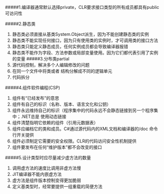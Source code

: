 #####1.编译器通常默认选择private，CLR要求接口类型的所有成员都具有public可访问性

#####2.静态类
1. 静态类必须直接从基类System.Object派生，因为不能创建静态类的实例
2. 静态类不能实现任何接口，因为只有使用类的实例时，才可调用类的接口方法
3. 静态类只能定义静态成员，任何实例成员都会导致编译器报错
4. 静态类不能作为字段、方法参数或局部变量使用。因为它们都代表引用了实例的变量
#####3.分布类partial
1. 源代码控制，解决多个人编辑修改的问题
2. 在同一个文件中将类或者 结构分解成不同的逻辑单元
3. 代码拆分

#####4.组件软件编程(CSP)
1. 组件有“已经发布”的意思
2. 组件有自己的标识（名称、版本、语言文化和公钥）
3. 组件永远维持自己的标识（程序集中的代码永远不会静态链接到另一个程序集中；.NET总是
使用动态链接
4. 组件清楚指明它依赖的组件（引用元数据表）
5. 组件应编档它的类和成员。C#通过源代码内的XML文档和编译器的/doc 命令行开关提供
6. 组件必须制定它需要的安全权限。CLR的代码访问安全性机制提供
7. 组件要发布在任何“维护版本”都不会改变的接口

#####5.设计类型时应尽量减少虚方法的数量
1. 调用虚方法的速度比调用非虚方法慢
2. JIT编译器不能内嵌虚方法
3. 虚方法是组件版本控制变得更加脆弱
4. 定义基类型时，经常要提供一组重载的简便方法